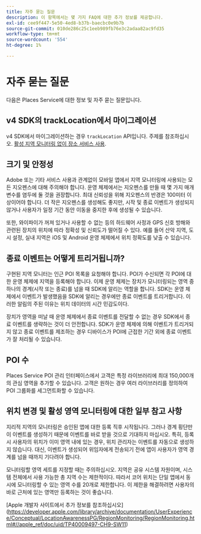 ```yaml
---
title: 자주 묻는 질문
description: 이 항목에서는 몇 가지 FAQ에 대한 추가 정보를 제공합니다.
exl-id: cee9f447-5e50-4ed8-b37b-baecbc0e9b7b
source-git-commit: 010de286c25c1eeb989fb76e3c2adaa82ac9fd35
workflow-type: tm+mt
source-wordcount: '554'
ht-degree: 1%

---
```


# 자주 묻는 질문

다음은 Places Service에 대한 정보 및 자주 묻는 질문입니다.

## v4 SDK의 trackLocation에서 마이그레이션

v4 SDK에서 마이그레이션하는 경우 `trackLocation` API입니다. 주제를 참조하십시오. [활성 지역 모니터링 없이 장소 서비스 사용](use-places-without-active-monitoring.md).

## 크기 및 안정성

Adobe 또는 기타 서비스 사용과 관계없이 모바일 앱에서 지역 모니터링에 사용되는 모든 지오펜스에 대해 주의해야 합니다. 운영 체제에서는 지오펜스를 만들 때 몇 가지 매개 변수를 염두에 둘 것을 권장합니다. 최대 신뢰성을 위해 지오펜스의 반경은 100미터 이상이어야 합니다. 더 작은 지오펜스를 생성해도 좋지만, 시작 및 종료 이벤트가 생성되지 않거나 사용자가 일정 기간 동안 이동을 중지한 후에 생성될 수 있습니다.

또한, 와이파이가 꺼져 있거나 사용할 수 없는 등의 하드웨어 사정과 GPS 신호 방해와 관련된 장치의 위치에 따라 정확성 및 신뢰도가 떨어질 수 있다. 예를 들어 산악 지역, 도시 설정, 실내 지역은 iOS 및 Android 운영 체제에서 위치 정확도를 낮출 수 있습니다.

## 종료 이벤트는 어떻게 트리거됩니까?

구현된 지역 모니터는 인근 POI 목록을 요청해야 합니다. POI가 수신되면 각 POI에 대한 운영 체제에 지역을 등록해야 합니다. 이제 운영 체제는 장치가 모니터링되는 영역 중 하나의 경계(시작 또는 종료)를 넘을 때 SDK에 알리는 역할을 합니다. SDK는 운영 체제에서 이벤트가 발생했음을 SDK에 알리는 경우에만 종료 이벤트를 트리거합니다. 이러한 알림의 주된 이유는 위치 데이터의 시간 민감도이다.

장치가 영역을 떠날 때 운영 체제에서 종료 이벤트를 전달할 수 없는 경우 SDK에서 종료 이벤트를 생략하는 것이 더 안전합니다. SDK가 운영 체제에 의해 이벤트가 트리거되지 않고 종료 이벤트를 제조하는 경우 디바이스가 POI에 근접한 기간 외에 종료 이벤트가 잘 처리될 수 있습니다.

## POI 수

Places Service POI 관리 인터페이스에서 고객은 특정 라이브러리에 최대 150,000개의 관심 영역을 추가할 수 있습니다. 고객은 원하는 경우 여러 라이브러리를 정의하여 POI 그룹화를 세그먼트화할 수 있습니다.

## 위치 변경 및 활성 영역 모니터링에 대한 일부 참고 사항

지리적 지역의 모니터링은 승인된 앱에 대한 등록 직후 시작됩니다. 그러나 경계 횡단만이 이벤트를 생성하기 때문에 이벤트를 바로 받을 것으로 기대하지 마십시오. 특히, 등록 시 사용자의 위치가 이미 영역 내에 있는 경우, 위치 관리자는 이벤트를 자동으로 생성하지 않습니다. 대신, 이벤트가 생성되어 위임자에게 전송되기 전에 앱이 사용자가 영역 경계를 넘을 때까지 기다려야 합니다.

모니터링할 영역 세트를 지정할 때는 주의하십시오. 지역은 공유 시스템 자원이며, 시스템 전체에서 사용 가능한 총 지역 수는 제한적이다. 따라서 코어 위치는 단일 앱에서 동시에 모니터링할 수 있는 영역 수를 20개로 제한합니다. 이 제한을 해결하려면 사용자의 바로 근처에 있는 영역만 등록하는 것이 좋습니다.

[Apple 개발자 사이트에서 추가 정보를 참조하십시오] (https://developer.apple.com/library/archive/documentation/UserExperience/Conceptual/LocationAwarenessPG/RegionMonitoring/RegionMonitoring.html#//apple_ref/doc/uid/TP40009497-CH9-SW11)
